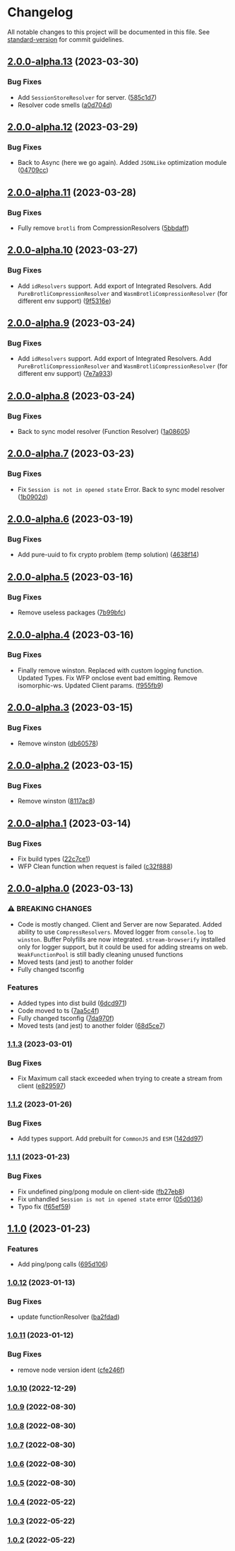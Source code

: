 # Changelog

All notable changes to this project will be documented in this file. See [standard-version](https://github.com/conventional-changelog/standard-version) for commit guidelines.

## [2.0.0-alpha.13](https://github.com/yeskiy/prpcow/compare/v2.0.0-alpha.12...v2.0.0-alpha.13) (2023-03-30)


### Bug Fixes

* Add `SessionStoreResolver` for server. ([585c1d7](https://github.com/yeskiy/prpcow/commit/585c1d7e1f3a674c6a2dc6b168b1c40d1b6062e5))
* Resolver code smells ([a0d704d](https://github.com/yeskiy/prpcow/commit/a0d704d51c55189e6f79808b5b9bc3b42ca6ab6b))

## [2.0.0-alpha.12](https://github.com/yeskiy/prpcow/compare/v2.0.0-alpha.11...v2.0.0-alpha.12) (2023-03-29)


### Bug Fixes

* Back to Async (here we go again). Added `JSONLike` optimization module ([04709cc](https://github.com/yeskiy/prpcow/commit/04709cc5bcdc20df0fb1784e980fbfbe1fe1f6db))

## [2.0.0-alpha.11](https://github.com/yeskiy/prpcow/compare/v2.0.0-alpha.10...v2.0.0-alpha.11) (2023-03-28)


### Bug Fixes

* Fully remove `brotli` from CompressionResolvers ([5bbdaff](https://github.com/yeskiy/prpcow/commit/5bbdaffa81a95ad1d27856a479ff6b17f2af8c73))

## [2.0.0-alpha.10](https://github.com/yeskiy/prpcow/compare/v2.0.0-alpha.9...v2.0.0-alpha.10) (2023-03-27)


### Bug Fixes

* Add `idResolvers` support. Add export of Integrated Resolvers. Add `PureBrotliCompressionResolver` and `WasmBrotliCompressionResolver` (for different env support) ([9f5316e](https://github.com/yeskiy/prpcow/commit/9f5316ed5cb25110fcad4d5a38a63ae01b2751cc))

## [2.0.0-alpha.9](https://github.com/yeskiy/prpcow/compare/v2.0.0-alpha.8...v2.0.0-alpha.9) (2023-03-24)


### Bug Fixes

* Add `idResolvers` support. Add export of Integrated Resolvers. Add `PureBrotliCompressionResolver` and `WasmBrotliCompressionResolver` (for different env support) ([7e7a933](https://github.com/yeskiy/prpcow/commit/7e7a933b8a9710778c6d3763486de06c301b6924))

## [2.0.0-alpha.8](https://github.com/yeskiy/prpcow/compare/v2.0.0-alpha.7...v2.0.0-alpha.8) (2023-03-24)


### Bug Fixes

* Back to sync model resolver (Function Resolver) ([1a08605](https://github.com/yeskiy/prpcow/commit/1a08605bb56a3c6d46abc625e51be81ba3697092))

## [2.0.0-alpha.7](https://github.com/yeskiy/prpcow/compare/v2.0.0-alpha.6...v2.0.0-alpha.7) (2023-03-23)


### Bug Fixes

* Fix `Session is not in opened state` Error. Back to sync model resolver ([1b0902d](https://github.com/yeskiy/prpcow/commit/1b0902d3926818742f31621153327fee357dff9e))

## [2.0.0-alpha.6](https://github.com/yeskiy/prpcow/compare/v2.0.0-alpha.5...v2.0.0-alpha.6) (2023-03-19)


### Bug Fixes

* Add pure-uuid to fix crypto problem (temp  solution) ([4638f14](https://github.com/yeskiy/prpcow/commit/4638f14527b69cee087081b6b84e79a6a7b33e30))

## [2.0.0-alpha.5](https://github.com/yeskiy/prpcow/compare/v2.0.0-alpha.4...v2.0.0-alpha.5) (2023-03-16)


### Bug Fixes

* Remove useless packages ([7b99bfc](https://github.com/yeskiy/prpcow/commit/7b99bfc34094214dfc5310e9e908a5c38286df8d))

## [2.0.0-alpha.4](https://github.com/yeskiy/prpcow/compare/v2.0.0-alpha.3...v2.0.0-alpha.4) (2023-03-16)


### Bug Fixes

* Finally remove winston. Replaced with custom logging function. Updated Types. Fix WFP onclose event bad emitting. Remove isomorphic-ws. Updated Client params. ([f955fb9](https://github.com/yeskiy/prpcow/commit/f955fb9ad3ede259204d7800da95eed0edfff3fc))

## [2.0.0-alpha.3](https://github.com/yeskiy/prpcow/compare/v2.0.0-alpha.2...v2.0.0-alpha.3) (2023-03-15)


### Bug Fixes

* Remove winston ([db60578](https://github.com/yeskiy/prpcow/commit/db6057869f5be961b7050a38839e8ae6fb0e5bc8))

## [2.0.0-alpha.2](https://github.com/yeskiy/prpcow/compare/v2.0.0-alpha.1...v2.0.0-alpha.2) (2023-03-15)


### Bug Fixes

* Remove winston ([8117ac8](https://github.com/yeskiy/prpcow/commit/8117ac81bdebed8607efb7475126736c8e12249e))

## [2.0.0-alpha.1](https://github.com/yeskiy/prpcow/compare/v2.0.0-alpha.0...v2.0.0-alpha.1) (2023-03-14)


### Bug Fixes

* Fix build types ([22c7ce1](https://github.com/yeskiy/prpcow/commit/22c7ce1174c679f6b5573111ae068895480f4b3f))
* WFP Clean function when request is failed ([c32f888](https://github.com/yeskiy/prpcow/commit/c32f88882d5f66de16dda726d1c65d3860b931f5))

## [2.0.0-alpha.0](https://github.com/yeskiy/prpcow/compare/v1.1.3...v2.0.0-alpha.0) (2023-03-13)


### ⚠ BREAKING CHANGES

* Code is mostly changed. Client and Server are now Separated. Added ability to use `CompressResolvers`. Moved logger from `console.log` to `winston`. Buffer Polyfills are now integrated. `stream-browserify` installed only for logger support, but it could be used for adding streams on web. `WeakFunctionPool` is still badly cleaning unused functions
* Moved tests (and jest) to another folder
* Fully changed tsconfig

### Features

* Added types into dist build ([6dcd971](https://github.com/yeskiy/prpcow/commit/6dcd9710b607bec156dbf8d0a639183c3788fd84))
* Code moved to ts ([7aa5c4f](https://github.com/yeskiy/prpcow/commit/7aa5c4fdd5a5ad0a8bb9d50e2e578160c9392a67))
* Fully changed tsconfig ([7da970f](https://github.com/yeskiy/prpcow/commit/7da970f6ae4a01a1e152fcda35ca9bbb4eea7405))
* Moved tests (and jest) to another folder ([68d5ce7](https://github.com/yeskiy/prpcow/commit/68d5ce73ddb49d2ab99cc8f1786f00f938dc5655))

### [1.1.3](https://github.com/yeskiy/prpcow/compare/v1.1.2...v1.1.3) (2023-03-01)


### Bug Fixes

* Fix Maximum call stack exceeded when trying to create a stream from client ([e829597](https://github.com/yeskiy/prpcow/commit/e829597b8eb890053ba38afb9e2c965984cf6705))

### [1.1.2](https://github.com/yeskiy/prpcow/compare/v1.1.1...v1.1.2) (2023-01-26)


### Bug Fixes

* Add types support. Add prebuilt for `CommonJS` and `ESM` ([142dd97](https://github.com/yeskiy/prpcow/commit/142dd97eead73564e00ee4ede03f1a6efbdf326b))

### [1.1.1](https://github.com/yeskiy/prpcow/compare/v1.1.0...v1.1.1) (2023-01-23)


### Bug Fixes

* Fix undefined ping/pong module on client-side ([fb27eb8](https://github.com/yeskiy/prpcow/commit/fb27eb890800211fb7076b16b483e85424cf70f5))
* Fix unhandled `Session is not in opened state` error ([05d0136](https://github.com/yeskiy/prpcow/commit/05d01368df6fb1d25cb35cf090cf5a2931a410ee))
* Typo fix ([f65ef59](https://github.com/yeskiy/prpcow/commit/f65ef59a54b8d12274a70511bf4835fdd98c3fca))

## [1.1.0](https://github.com/yeskiy/prpcow/compare/v1.0.12...v1.1.0) (2023-01-23)


### Features

* Add ping/pong calls ([695d106](https://github.com/yeskiy/prpcow/commit/695d1061ffd570657458f7ddb625d675e804de5a))

### [1.0.12](https://github.com/yeskiy/prpcow/compare/v1.0.11...v1.0.12) (2023-01-13)


### Bug Fixes

* update functionResolver ([ba2fdad](https://github.com/yeskiy/prpcow/commit/ba2fdad2b3a10126be7dda6fcc420e59e5a5b964))

### [1.0.11](https://github.com/yeskiy/prpcow/compare/v1.0.10...v1.0.11) (2023-01-12)


### Bug Fixes

* remove node version ident ([cfe246f](https://github.com/yeskiy/prpcow/commit/cfe246f6bf8a0c64baf427a509664fae7911cc9e))

### [1.0.10](https://github.com/yeskiy/prpcow/compare/v1.0.9...v1.0.10) (2022-12-29)

### [1.0.9](https://github.com/yeskiy/prpcow/compare/v1.0.8...v1.0.9) (2022-08-30)

### [1.0.8](https://github.com/yeskiy/prpcow/compare/v1.0.7...v1.0.8) (2022-08-30)

### [1.0.7](https://github.com/yeskiy/prpcow/compare/v1.0.6...v1.0.7) (2022-08-30)

### [1.0.6](https://github.com/yeskiy/prpcow/compare/v1.0.5...v1.0.6) (2022-08-30)

### [1.0.5](https://github.com/yeskiy/prpcow/compare/v1.0.4...v1.0.5) (2022-08-30)

### [1.0.4](https://github.com/yeskiy/prpcow/compare/v1.0.3...v1.0.4) (2022-05-22)

### [1.0.3](https://github.com/yeskiy/prpcow/compare/v1.0.2...v1.0.3) (2022-05-22)

### [1.0.2](https://github.com/yeskiy/prpcow/compare/v1.0.1...v1.0.2) (2022-05-22)
